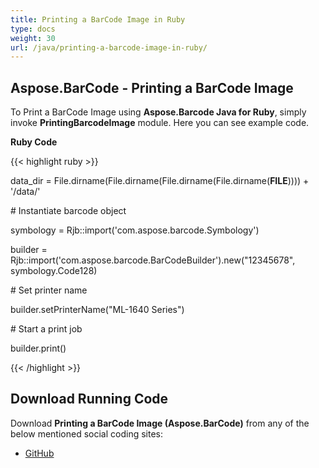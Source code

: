 ```yaml
---
title: Printing a BarCode Image in Ruby
type: docs
weight: 30
url: /java/printing-a-barcode-image-in-ruby/
---
```


## **Aspose.BarCode - Printing a BarCode Image**
To Print a BarCode Image using **Aspose.Barcode Java for Ruby**, simply invoke **PrintingBarcodeImage** module. Here you can see example code.

**Ruby Code**

{{< highlight ruby >}}

 data_dir = File.dirname(File.dirname(File.dirname(File.dirname(__FILE__)))) + '/data/'



\# Instantiate barcode object

symbology = Rjb::import('com.aspose.barcode.Symbology')

builder = Rjb::import('com.aspose.barcode.BarCodeBuilder').new("12345678", symbology.Code128)

\# Set printer name

builder.setPrinterName("ML-1640 Series")

\# Start a print job

builder.print()

{{< /highlight >}}
## **Download Running Code**
Download **Printing a BarCode Image (Aspose.BarCode)** from any of the below mentioned social coding sites:

- [GitHub](https://github.com/aspose-barcode/Aspose.BarCode-for-Java/blob/master/Plugins/Aspose_Barcode_Java_for_Ruby/lib/asposebarcodejava/BarcodeImage/printingbarcodeimage.rb)
